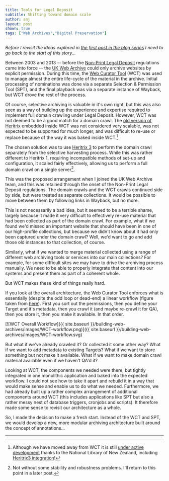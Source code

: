 ```yaml
---
title: Tools for Legal Deposit
subtitle: Shifting toward domain scale
author: anj
layout: post
shown: true
tags: ["Web Archives","Digital Preservation"]
---
```


*Before I revisit the ideas explored in [the first post in the blog series](/2016/04/11/building-tools-to-archive-the-modern-web/) I need to go back to the start of this story...*

Between 2003 and 2013 -- before the [Non-Print Legal Deposit](http://www.bl.uk/aboutus/legaldeposit/introduction/) regulations came into force -- the [UK Web Archive](http://www.webarchive.org.uk/) could only archive websites by explicit permission. During this time, the [Web Curator Tool](http://dia-nz.github.io/webcurator/) (WCT) was used to manage almost the entire life-cycle of the material in the archive. Initial processing of nominations was done via a separate Selection & Permission Tool (SPT), and the final playback was via a separate instance of Wayback, but WCT drove the rest of the process.

Of course, selective archiving is valuable in it's own right, but this was also seen as a way of building up the experience and expertise required to implement full domain crawling under Legal Deposit. However, WCT was not deemed to be a good match for a domain crawl. The [old version of Heritrix](https://webarchive.jira.com/wiki/display/Heritrix/Heritrix#Heritrix-Heritrix1.14.4%28May2010%29) embedded inside WCT was not considered very scalable, was not expected to be supported for much longer, and was difficult to re-use or replace because of the way it was baked inside WCT.[^1]

The chosen solution was to use [Heritrix 3](https://github.com/internetarchive/heritrix3) to perform the domain crawl separately from the selective harvesting process. While this was rather different to Heritrix 1, requiring incompatible methods of set-up and configuration, it scaled fairly effectively, allowing us to perform a full domain crawl on a single server[^2].

This was the proposed arrangement when I joined the UK Web Archive team, and this was retained through the onset of the Non-Print Legal Deposit regulations. The domain crawls and the WCT crawls continued side by side, but were treated as separate collections. It would be possible to move between them by following links in Wayback, but no more.

This is not necessarily a bad idea, but it seemed to be a terrible shame, largely because it made it very difficult to effectively re-use material that had been collected as part of the domain crawl.  For example, what if we found we'd missed an important website that should have been in one of our high-profile collections, but because we didn't know about it had only been captured under the domain crawl? Well, we'd want to go and add those old instances to that collection, of course.

Similarly, what if we wanted to merge material collected using a range of different web archiving tools or services into our main collections? For example, for some difficult sites we may have to drive the archiving process manually. We need to be able to properly integrate that content into our systems and present them as part of a coherent whole.

But WCT makes these kind of things really hard. 

If you look at the overall architecture, the Web Curator Tool enforces what is essentially (despite the odd loop or dead-end) a linear workflow (figure taken from [here](http://webcurator.sourceforge.net/docs/1.6.1/Web%20Curator%20Tool%20Quick%20Start%20Guide%20%28WCT%201.6%29.pdf)). First you sort out the permissions, then you define your Target and it's metadata, then you crawl it (and maybe re-crawl it for QA), then you store it, then you make it available. In that order.

[![WCT Overall Workflow]({{ site.baseurl }}/building-web-archives/images/WCT-workflow.png)]({{ site.baseurl }}/building-web-archives/images/WCT-workflow.svg)

But what if we've already crawled it? Or collected it some other way? What if we want to add metadata to existing Targets? What if we want to store something but not make it available. What if we want to make domain crawl material available even if we haven't QA'd it?

Looking at WCT, the components we needed were there, but tightly integrated in one monolithic application and baked into the expected workflow. I could not see how to take it apart and rebuild it in a way that would make sense and enable us to do what we needed. Furthermore, we had already built up a rather complex arrangement of additional components around WCT (this includes applications like SPT but also a rather messy nest of database triggers, cronjobs and scripts). It therefore made some sense to revisit our architecture as a whole.

So, I made the decision to make a fresh start. Instead of the WCT and SPT, we would develop a new, more modular archiving architecture built around the concept of annotations...

----

[^1]: Although we have moved away from WCT it is still [under active development](https://github.com/DIA-NZ/webcurator) thanks to the National Library of New Zealand, including [Heritrix3 integration](https://github.com/DIA-NZ/webcurator/tree/h3impl)!
[^2]: Not without some stability and robustness problems. I'll return to this point in a later post.